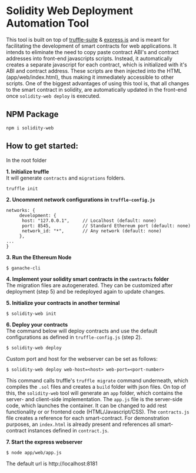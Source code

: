 # Solidity Web Deployment Automation Tool 

This tool is built on top of [truffle-suite](https://github.com/trufflesuite/ganache-cli) &
[express.js](https://github.com/expressjs/express) and is meant for facilitating the development of smart contracts for web applications. It intends to eliminate the need to copy paste contract ABI's and contract addresses into front-end javascripts scripts. Instead, it automatically creates a separate javascript for each contract, which is initialized with it's ABI and contract address. These scripts are then injected into the HTML (app/web/index.html), thus making it immediately accessible to other scripts. One of the biggest advantages of using this tool is, that all changes to the smart contract in solidity, are automatically updated in the front-end once `solidity-web deploy` is executed.


## NPM Package
```
npm i solidity-web
```

## How to get started:
In the root folder    

  
**1. Initialize truffle**    
It will generate `contracts` and `migrations` folders.
```
truffle init
```   
**2. Uncomment network configurations in `truffle-config.js`**
```
networks: {
     development: {
      host: "127.0.0.1",     // Localhost (default: none)
      port: 8545,            // Standard Ethereum port (default: none)
      network_id: "*",       // Any network (default: none)
     },
...
}
```
**3. Run the Ethereum Node**    
```
$ ganache-cli
```
**4. Implement your solidity smart contracts in the `contracts` folder**   
The migration files are autogenerated. They can be customized after deployment (step 5) and be redeployed again to update changes.

**5. Initialize your contracts in another terminal**
```
$ solidity-web init
```
    
**6. Deploy your contracts**    
The command below will deploy contracts and use the default configurations as defined in `truffle-config.js` (step 2).   
```
$ solidity-web deploy
```    
Custom port and host for the webserver can be set as follows:
```
$ solidity-web deploy web-host=<host> web-port=<port-number>
```

This command calls truffle's `truffle migrate` command underneath, which compiles the `.sol` files and creates a `build` folder with json files.
On top of this, the `solidity-web` tool will generate an `app` folder, which contains the server- and client-side implementation. The `app.js` file is the server-side code, which launches the container. 
It can be changed to add rest functionality or or frontend code (HTML/Javascript/CSS). The `contracts.js` file creates a reference for each smart-contract.
For demonstration purposes, an `index.html` is already present and references all smart-contract instances defined in `contract.js`.

**7. Start the express webserver**   
```
$ node app/web/app.js
```     
The default url is http://localhost:8181
